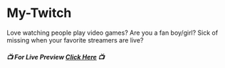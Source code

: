 # My-Twitch
Love watching people play video games? Are you a fan boy/girl? Sick of missing when your favorite streamers are live? 

##### :tv: For Live Preview [Click Here](https://biffyn.github.io/My-Twitch/) :tv:
